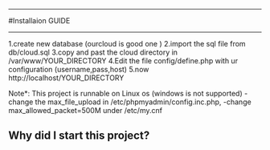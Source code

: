 *******
#Installaion GUIDE
******

1.create new database (ourcloud is good one )
2.import the sql file from db/cloud.sql
3.copy and past  the cloud directory in /var/www/YOUR_DIRECTORY
4.Edit the file config/define.php with ur configuration (username,pass,host)
5.now http://localhost/YOUR_DIRECTORY

Note*:
This project is runnable on Linux os (windows is not supported)
-change the max_file_upload in /etc/phpmyadmin/config.inc.php,
-change  max_allowed_packet=500M under /etc/my.cnf
## Why did I start this project?
